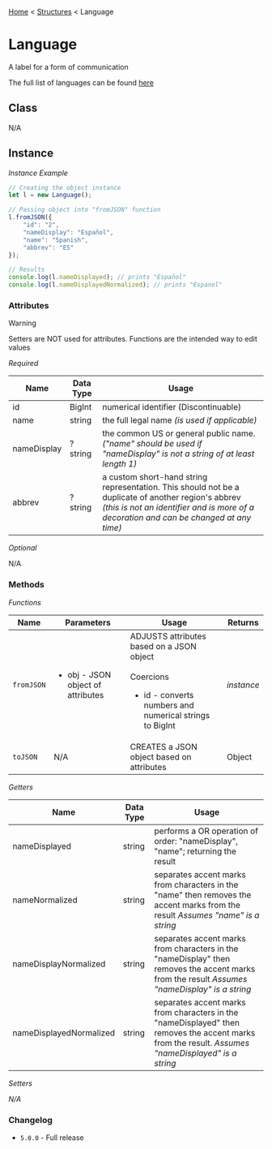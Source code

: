 [Home](../../readme.md) < [Structures](./_.md) < Language

# Language

A label for a form of communication

The full list of languages can be found [here](../collections/languages.md)

## Class

N/A

## Instance

*Instance Example*
```js
// Creating the object instance
let l = new Language();

// Passing object into "fromJSON" function
l.fromJSON({
    "id": "2",
    "nameDisplay": "Español",
    "name": "Spanish",
    "abbrev": "ES"
});

// Results
console.log(l.nameDisplayed); // prints "Español"
console.log(l.nameDisplayedNormalized); // prints "Espanol"
```

### Attributes

> [!WARNING]
> Setters are NOT used for attributes. Functions are the intended way to edit values

*Required*

| Name | Data Type | Usage
| - | - | - |
| id | BigInt | numerical identifier (Discontinuable)
| name | string | the full legal name *(is used if applicable)*
| nameDisplay | ?string | the common US or general public name. _("name" should be used if "nameDisplay" is not a string of at least length 1)_
| abbrev | ?string | a custom short-hand string representation. This should not be a duplicate of another region's abbrev _(this is not an identifier and is more of a decoration and can be changed at any time)_

*Optional*

N/A

### Methods

*Functions*

| Name | Parameters | Usage | Returns
| - | - | - | - |
| `fromJSON` | <ul><li>obj - JSON object of attributes</li></ul> | ADJUSTS attributes based on a JSON object<br><br>Coercions<ul><li>id - converts numbers and numerical strings to BigInt</li></ul> | *instance*
| `toJSON` | N/A | CREATES a JSON object based on attributes | Object

*Getters*

| Name | Data Type | Usage
| - | - | - |
| nameDisplayed | string | performs a OR operation of order: "nameDisplay", "name"; returning the result
| nameNormalized | string | separates accent marks from characters in the "name" then removes the accent marks from the result *Assumes "name" is a string*
| nameDisplayNormalized | string | separates accent marks from characters in the "nameDisplay" then removes the accent marks from the result *Assumes "nameDisplay" is a string*
| nameDisplayedNormalized | string | separates accent marks from characters in the "nameDisplayed" then removes the accent marks from the result. *Assumes "nameDisplayed" is a string*

*Setters*

*N/A*

### Changelog

* `5.0.0` - Full release
